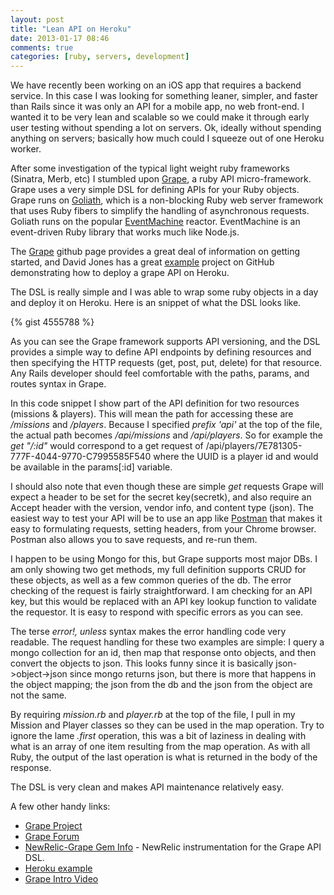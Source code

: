 ```yaml
---
layout: post
title: "Lean API on Heroku"
date: 2013-01-17 08:46
comments: true
categories: [ruby, servers, development]
---
```

We have recently been working on an iOS app that requires a backend service. In this case I was looking for something leaner, simpler, and faster than Rails since it was only an API for a mobile app, no web front-end. I wanted it to be very lean and scalable so we could make it through early user testing without spending a lot on servers. Ok, ideally without spending anything on servers; basically how much could I squeeze out of one Heroku worker.

After some investigation of the typical light weight ruby frameworks (Sinatra, Merb, etc) I stumbled upon [Grape](https://github.com/intridea/grape), a ruby API micro-framework. Grape uses a very simple DSL for defining APIs for your Ruby objects. Grape runs on [Goliath](https://github.com/postrank-labs/goliath), which is a non-blocking Ruby web server framework that uses Ruby fibers to simplify the handling of asynchronous requests. Goliath runs on the popular [EventMachine](https://github.com/eventmachine/eventmachine) reactor. EventMachine is an event-driven Ruby library that works much like Node.js.

The [Grape](https://github.com/intridea/grape) github page provides a great deal of information on getting started, and David Jones has a great [example](https://github.com/djones/grape-goliath-example) project on GitHub demonstrating how to deploy a grape API on Heroku.

The DSL is really simple and I was able to wrap some ruby objects in a day and deploy it on Heroku. Here is an snippet of what the DSL looks like.

{% gist 4555788 %}

As you can see the Grape framework supports API versioning, and the DSL provides a simple way to define API endpoints by defining resources and then specifying the HTTP requests (get, post, put, delete) for that resource. Any Rails developer should feel comfortable with the paths, params, and routes syntax in Grape.

In this code snippet I show part of the API definition for two resources (missions &amp; players). This will mean the path for accessing these are _/missions_ and _/players_. Because I specified _prefix 'api'_ at the top of the file, the actual path becomes _/api/missions_ and _/api/players_. So for example the _get "/:id"_ would correspond to a get request of /api/players/7E781305-777F-4044-9770-C7995585F540 where the UUID is a player id and would be available in the params[:id] variable. 

I should also note that even though these are simple _get_ requests Grape will expect a header to be set for the secret key(secretk), and also require an Accept header with the version, vendor info, and content type (json). The easiest way to test your API will be to use an app like [Postman](http://goo.gl/daZ5Q) that makes it easy to formulating requests, setting headers, from your Chrome browser. Postman also allows you to save requests, and re-run them. 

I happen to be using Mongo for this, but Grape supports most major DBs. I am only showing two get methods, my full definition supports CRUD for these objects, as well as a few common queries of the db. The error checking of the request is fairly straightforward. I am checking for an API key, but this would be replaced with an API key lookup function to validate the requestor. It is easy to respond with specific errors as you can see. 


The terse _error!, unless_ syntax makes the error handling code very readable. The request handling for these two examples are simple: I query a mongo collection for an id, then map that response onto objects, and then convert the objects to json. This looks funny since it is basically json-&gt;object-&gt;json since mongo returns json, but there is more that happens in the object mapping; the json from the db and the json from the object are not the same. 

By requiring _mission.rb_ and _player.rb_ at the top of the file, I pull in my Mission and Player classes so they can be used in the map operation.   Try to ignore the lame _.first_ operation, this was a bit of laziness in dealing with what is an array of one item resulting from the map operation. As with all Ruby, the output of the last operation is what is returned in the body of the response.

The DSL is very clean and makes API maintenance relatively easy. 

A few other handy links:

* [Grape Project](https://github.com/postrank-labs/goliath)
* [Grape Forum](https://groups.google.com/forum/?fromgroups#!forum/ruby-grape)
* [NewRelic-Grape Gem Info](https://github.com/flyerhzm/newrelic-grape) - NewRelic instrumentation for the Grape API DSL.
* [Heroku example](https://github.com/djones/grape-goliath-example)
* [Grape Intro Video](http://www.confreaks.com/videos/475-rubyconf2010-the-grapes-of-rapid)